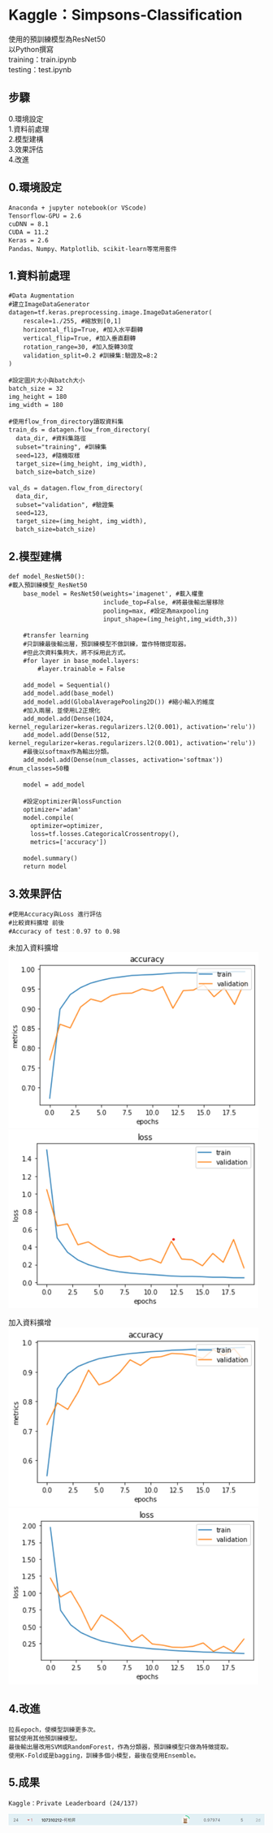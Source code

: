 # Kaggle：Simpsons-Classification
使用的預訓練模型為ResNet50  
以Python撰寫  
        training：train.ipynb  
        testing：test.ipynb  

步驟
--
0.環境設定  
1.資料前處理  
2.模型建構  
3.效果評估  
4.改進  

## 0.環境設定  
    Anaconda + jupyter notebook(or VScode)
    Tensorflow-GPU = 2.6  
    cuDNN = 8.1  
    CUDA = 11.2  
    Keras = 2.6
    Pandas、Numpy、Matplotlib、scikit-learn等常用套件
    

## 1.資料前處理  

    #Data Augmentation
    #建立ImageDataGenerator
    datagen=tf.keras.preprocessing.image.ImageDataGenerator(
        rescale=1./255, #縮放到[0,1]
        horizontal_flip=True, #加入水平翻轉
        vertical_flip=True, #加入垂直翻轉
        rotation_range=30, #加入旋轉30度
        validation_split=0.2 #訓練集:驗證及=8:2
    )
    
    #設定圖片大小與batch大小
    batch_size = 32
    img_height = 180
    img_width = 180
    
    #使用flow_from_directory讀取資料集
    train_ds = datagen.flow_from_directory(
      data_dir, #資料集路徑
      subset="training", #訓練集
      seed=123, #隨機取樣
      target_size=(img_height, img_width),
      batch_size=batch_size)
      
    val_ds = datagen.flow_from_directory(
      data_dir,
      subset="validation", #驗證集
      seed=123,
      target_size=(img_height, img_width),
      batch_size=batch_size)

## 2.模型建構  

    def model_ResNet50():
    #載入預訓練模型_ResNet50
        base_model = ResNet50(weights='imagenet', #載入權重
                              include_top=False, #將最後輸出層移除
                              pooling=max, #設定為maxpooling
                              input_shape=(img_height,img_width,3))

        #transfer learning
        #只訓練最後輸出層，預訓練模型不做訓練，當作特徵提取器。
        #但此次資料集夠大，將不採用此方式。
        #for layer in base_model.layers: 
            #layer.trainable = False

        add_model = Sequential()
        add_model.add(base_model)
        add_model.add(GlobalAveragePooling2D()) #縮小輸入的維度
        #加入兩層，並使用L2正規化
        add_model.add(Dense(1024, kernel_regularizer=keras.regularizers.l2(0.001), activation='relu'))
        add_model.add(Dense(512, kernel_regularizer=keras.regularizers.l2(0.001), activation='relu'))
        #最後以softmax作為輸出分類。
        add_model.add(Dense(num_classes, activation='softmax')) #num_classes=50種

        model = add_model
        
        #設定optimizer與lossFunction
        optimizer='adam' 
        model.compile(
          optimizer=optimizer,
          loss=tf.losses.CategoricalCrossentropy(),
          metrics=['accuracy'])

        model.summary()
        return model
    
## 3.效果評估  

    #使用Accuracy與Loss 進行評估  
    #比較資料擴增 前後  
    #Accuracy of test：0.97 to 0.98  

未加入資料擴增  
![image](images/6.1.png)  
![image](images/6.2.png)  

加入資料擴增  
![image](images/7.1.png)  
![image](images/7.2.png)  
  
## 4.改進  

    拉長epoch，使模型訓練更多次。  
    嘗試使用其他預訓練模型。  
    最後輸出層改用SVM或RandomForest，作為分類器，預訓練模型只做為特徵提取。
    使用K-Fold或是bagging，訓練多個小模型，最後在使用Ensemble。
    
    
## 5.成果  

    Kaggle：Private Leaderboard (24/137)
![image](images/Leaderboard.png) 
   

